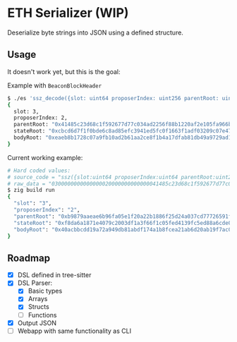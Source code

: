 # ETH Serializer (WIP)

Deserialize byte strings into JSON using a defined structure.

## Usage

It doesn't work yet, but this is the goal:

Example with `BeaconBlockHeader`

```sh
$ ./es 'ssz_decode({slot: uint64 proposerIndex: uint256 parentRoot: uint256 stateRoot: uint256 bodyRoot: uint256})' '0x871a821a158b1cb27a12444fce005658101ffae7ac89e539949774fc138a1831'
{
  slot: 3,
  proposerIndex: 2,
  parentRoot: "0x41485c23d68c1f592677d77c034ad2256f88b1220af2e105fa966baeae9a87b9",
  stateRoot: "0xcbcd6d7f1f0bde6c8ad85efc3941ed5fc0f1663f1adf03209c07e471186adaf8",
  bodyRoot: "0xeaeb8b1728c07a9fb10ad2b61aa2ce8f1b4a17dfab81db49a9729ad1cdbbac40"
}
```

Current working example:

```sh
# Hard coded values:
# source_code = "ssz({slot:uint64 proposerIndex:uint64 parentRoot:uint256 stateRoot:uint256 bodyRoot:uint256})";
# raw_data = "0300000000000000020000000000000041485c23d68c1f592677d77c034ad2256f88b1220af2e105fa966baeae9a87b9cbcd6d7f1f0bde6c8ad85efc3941ed5fc0f1663f1adf03209c07e471186adaf8eaeb8b1728c07a9fb10ad2b61aa2ce8f1b4a17dfab81db49a9729ad1cdbbac40";
$ zig build run
{
  "slot": "3",
  "proposerIndex": "2",
  "parentRoot": "0xb9879aaeae6b96fa05e1f20a22b1886f25d24a037cd77726591f8cd6235c4841",
  "stateRoot": "0xf8da6a1871e4079c2003df1a3f66f1c05fed4139fc5ed88a6cde0b1f7f6dcdcb",
  "bodyRoot": "0x40acbbcdd19a72a949db81abdf174a1b8fcea21ab6d20ab19f7ac028178bebea"
}
```

## Roadmap

- [x] DSL defined in tree-sitter
- [x] DSL Parser:
  - [x] Basic types
  - [x] Arrays
  - [x] Structs
  - [ ] Functions
- [x] Output JSON
- [ ] Webapp with same functionality as CLI
